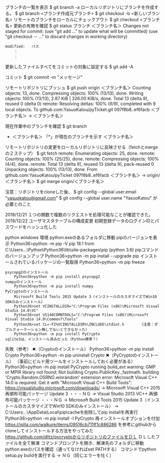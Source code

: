 ブランチの一覧を表示
    $ git branch -a
ローカルリポジトリにブランチを作成する。
    $ git branch <ブランチ作成元ブランチ>
    $ git checkout -b <新しいブラン名>
リモートのブランチをローカルにチェックアウト
    $ git checkout <ブランチ名>
更新の有無を確認
$ git status
ブランチ ＜ブランチ名＞
Changes not staged for commit:
  (use "git add <file>..." to update what will be committed)
  (use "git checkout -- <file>..." to discard changes in working directory)

	modified:   パス
        ：
        ：

更新したファイルすべてをコミットの対象に設定する
$ git add -A

コミット
$ git commit -m "メッセージ"

リモートリポジトリにプッシュ
$ git push origin ＜ブランチ名＞
Counting objects: 13, done.
Compressing objects: 100% (13/13), done.
Writing objects: 100% (13/13), 2.87 KiB | 326.00 KiB/s, done.
Total 13 (delta 9), reused 0 (delta 0)
remote: Resolving deltas: 100% (9/9), completed with 9 local objects.
To github.com:YasuoKatou/pyTicket.git
   097f8b8..ef6facb  ＜ブランチ名＞ -> ＜ブランチ名＞

現在作業中のブランチを確認
$ git branch
* ＜ブランチ名＞   「*」が現在のブランチを示す
  ＜ブランチ名＞

リモートリポジトリの変更をローカルリポジトリに反映させる（fetchとmergeの２ステップ）
$ git fetch
remote: Enumerating objects: 25, done.
remote: Counting objects: 100% (25/25), done.
remote: Compressing objects: 100% (4/4), done.
remote: Total 13 (delta 9), reused 13 (delta 9), pack-reused 0
Unpacking objects: 100% (13/13), done.
From github.com:YasuoKatou/pyTicket
   097f8b8..ef6facb  ＜ブランチ名＞ -> origin/＜ブランチ名＞
$ git merge origin/＜ブランチ名＞


注意：リポジトリをcloneした後、
$ git config --global user.email "yasuokatou@gmail.com"
$ git config --global user.name "YasuoKatou"
が必要とのこと

2018/12/21
    １つの関数で複数のリクエストを処理可能なことが確認できた。
2018/12/22
    ユーザマスタテーブルの構成変更
    初期登録データのログインIDとパスワードをハッシュ化した


python windows 環境
    python.exeのあるフォルダに移動
    pipのバージョンを表示
        Python36>python -m pip -V
        pip 18.1 from C:\Users\...\Python\Python36\lib\site-packages\pip (python 3.6)
    pipコマンドのバージョンアップ
        Python36>python -m pip install --upgrade pip
    インストールされているパッケージの一覧取得
        Python36>python -m pip freeze

    psycopg2のインストール
        Python36>python -m pip install psycopg2
    numpyのインストール
        Python36>python -m pip install numpy
    PyCryptoのインストール
        Microsoft Build Tools 2015 Update 3（インストールのカスタマイズでWin10 SDKのみインストール）
        Python36>set VCINSTALLDIR="C:\Program Files (x86)\Microsoft Visual Studio 14.0\VC"
        Python36>set VS140COMNTOOLS="C:\Program Files (x86)\Microsoft Visual Studio 14.0\Common7\Tools"
        Python36>set CL=-FI%VCINSTALLDIR%\INCLUDE\stdint.h       （注意：ダブルクォーテーション無しでないとできなかった）
        Python36>python -m pip install PyCrypto
    sqlite3は、インストール済みだった（Python標準？）

失敗（参考）
    ✖（Cryptoのインストール）
        Python36>python -m pip install Crypto
        Python36>python -m pip uninstall Crypto
    ✖（PyCryptoのインストール）      （事前にビルド用ツールをインストールしておく必要がある）
        Python36>python -m pip install PyCrypto
        running build_ext
        warning: GMP or MPIR library not found; Not building Crypto.PublicKey._fastmath.
        building 'Crypto.Random.OSRNG.winrandom' extension
        error: Microsoft Visual C++ 14.0 is required. Get it with "Microsoft Visual C++ Build Tools": https://visualstudio.microsoft.com/downloads/
        →   Microsoft Visual C++ 2015 再頒布可能パッケージ Update 3     ・・・ＮＧ
        →   Visual Studio 2013 VC++ 再頒布可能パッケージ                ・・・ＮＧ
        →   Microsoft Build Tools 2015 Update 3（インストールのカスタマイズでWin10 SDKのみインストール）
            →   C:\Users\...\AppData\Local\pip\cacheを削除してpip installを再実行
                Python36>python -m pip install -I PyCrypto  再インストールオプションを付加
        https://qiita.com/walkure/items/09516cb711ff1c886286
        を参考にgithubからcloneしてインストールする方法をやってみた
        https://github.com/dlitz/pycryptoからリポジトリのファイルをＤＬ
        ＤＬしたファイルを全て解凍
        コマンドプロンプトを開き、解凍先のフォルダに移動
        python.exeのパスを確認（通ってなければset PATHする）
        コマンドでpython setup.py buildを実行する
        → ＮＧ（同じエラーを吐く）